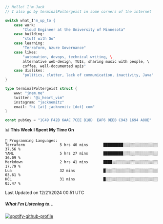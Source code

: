 ```go
// Hello! I'm Jack
// I also go by terminalPoltergeist in some corners of the internet

switch what_I'm_up_to {
    case work:
        "Cloud Engineer at the University of Minnesota"
    case building:
        "stuff with Go"
    case learning:
        "Terraform, Azure Governance"
    case likes:
        "automation, devops, technical writing, \
        alternative web-design, TUIs, sharing music with people, \
        coffee, well-documented apis"
    case dislikes:
        "politics, clutter, lack of communication, inactivity, Java"
}

type terminalPoltergeist struct {
    www: "jnem.me"
    twitter: "@i_heart_vim"
    instagram: "jacknemitz"
    email: "hi [at] jacknemitz [dot] com"
}

const pubKey = "1C49 F42B 6AAC 7CEE B18D  EAF6 0EEB C943 1694 A88E"
```

<!--START_SECTION:waka-->
📊 **This Week I Spent My Time On** 

```text
💬 Programming Languages: 
Terraform                5 hrs 40 mins       █████████░░░░░░░░░░░░░░░░   37.56 % 
YAML                     5 hrs 27 mins       █████████░░░░░░░░░░░░░░░░   36.09 % 
Markdown                 2 hrs 41 mins       ████░░░░░░░░░░░░░░░░░░░░░   17.79 % 
Lua                      32 mins             █░░░░░░░░░░░░░░░░░░░░░░░░   03.61 % 
HCL                      31 mins             █░░░░░░░░░░░░░░░░░░░░░░░░   03.47 % 
```


 Last Updated on 12/21/2024 00:51 UTC
<!--END_SECTION:waka-->

##### What I'm Listening to...

[![spotify-github-profile](https://jnem.me/listening-item?maxAge=2592000)](https://jnem.me/listening)
